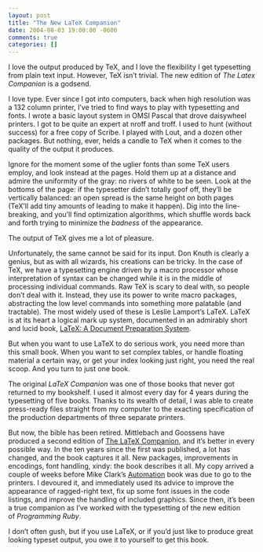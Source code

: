```yaml
---
layout: post
title: "The New LaTeX Companion"
date: 2004-08-03 19:00:00 -0600
comments: true
categories: []
---
```


I love the output produced by TeX, and I love the flexibility I get
typesetting from plain text input. However, TeX isn’t trivial. The new
edition of _The Latex Companion_ is a godsend.


I love type. Ever since I got into computers, back when high
resolution was a 132 column printer, I’ve tried to find ways to play
with typesetting and fonts. I wrote a basic layout system in OMSI
Pascal that drove daisywheel printers. I got to be quite an expert at
nroff and troff. I used to hunt (without success) for a free copy of
Scribe. I played with Lout, and a dozen other packages. But nothing,
ever, helds a candle to TeX when it comes to the quality of the output
it produces.


Ignore for the moment some of the uglier fonts than some TeX users
employ, and look instead at the pages. Hold them up at a distance and
admire the uniformity of the gray: no rivers of white to be seen. Look
at the bottoms of the page: if the typesetter didn’t totally goof off,
they’ll be vertically balanced: an open spread is the same height on
both pages (TeX’ll add tiny amounts of leading to make it happen). Dig
into the line-breaking, and you’ll find optimization algorithms, which
shuffle words back and forth trying to minimize the _badness_ of the
appearance.


The output of TeX gives me a lot of pleasure.


Unfortunately, the same cannot be said for its input. Don Knuth is
clearly a genius, but as with all wizards, his creations can be
tricky. In the case of TeX, we have a typesetting engine driven by a
macro processor whose interpretation of syntax can be changed while it
is in the middle of processing individual commands. Raw TeX is scary
to deal with, so people don’t deal with it. Instead, they use its
power to write macro packages, abstracting the low level commands into
something more palatable (and tractable). The most widely used of
these is Leslie Lamport’s LaTeX. LaTeX is at its heart a logical mark
up system, documented in an admirably short and lucid book, <a
href="http://www.amazon.com/exec/obidos/tg/detail/-/0201529831/ref=pd_sim_books_2/002-0998484-3621639?v=glance&s=books">LaTeX:
A Document Preparation System</a>.


But when you want to use LaTeX to do serious work, you need more than
this small book. When you want to set complex tables, or handle
floating material a certain way, or get your index looking just right,
you need the real scoop. And you turn to just one book.


The original _LaTeX Companion_ was one of those books that never got
returned to my bookshelf. I used it almost every day for 4 years
during the typesetting of five books. Thanks to its wealth of detail,
I was able to create press-ready files straight from my computer to
the exacting specification of the production departments of three
separate printers.


But now, the bible has been retired. Mittlebach and Goossens have
produced a second edition of <a
href="http://www.amazon.com/exec/obidos/tg/detail/-/0201362996/ref=pd_sim_books_5/002-0998484-3621639?v=glance&s=books">The
LaTeX Companion</a>, and it’s better in every possible way. In the ten
years since the first was published, a lot has changed, and the book
captures it all. New packages, improvements in encodings, font
handling, xindy: the book describes it all. My copy arrived a couple
of weeks before Mike Clark’s <a
href="http://www.pragmaticprogrammer.com/starter_kit/au/index.html">Automation</a> book
was due to go to the printers. I devoured it, and immediately used its
advice to improve the appearance of ragged-right text, fix up some
font issues in the code listings, and improve the handling of included
graphics. Since then, it’s been a true companion as I’ve worked with
the typesetting of the new edition of _Programming Ruby_.


I don’t often gush, but if you use LaTeX, or if you’d just like to
produce great looking typeset output, you owe it to yourself to get
this book.

